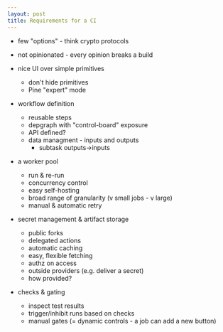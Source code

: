 ```yaml
---
layout: post
title: Requirements for a CI
---
```


* few "options" - think crypto protocols
* not opinionated - every opinion breaks a build

* nice UI over simple primitives
  * don't hide primitives
  * Pine "expert" mode

* workflow definition
  * reusable steps
  * depgraph with "control-board" exposure
  * API defined?
  * data managment - inputs and outputs
    * subtask outputs->inputs
* a worker pool
  * run & re-run
  * concurrency control
  * easy self-hosting
  * broad range of granularity (v small jobs - v large)
  * manual & automatic retry
* secret management & artifact storage
  * public forks
  * delegated actions
  * automatic caching
  * easy, flexible fetching
  * authz on access
  * outside providers (e.g. deliver a secret)
  * how provided?
* checks & gating
  * inspect test results
  * trigger/inhibit runs based on checks
  * manual gates (= dynamic controls - a job can add a new button)
